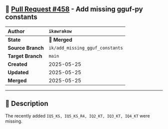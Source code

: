 ## 🔀 [Pull Request #458](https://github.com/ikawrakow/ik_llama.cpp/pull/458) - Add missing gguf-py constants

| **Author** | `ikawrakow` |
| :--- | :--- |
| **State** | 🔀 **Merged** |
| **Source Branch** | `ik/add_missing_gguf_constants` |
| **Target Branch** | `main` |
| **Created** | 2025-05-25 |
| **Updated** | 2025-05-25 |
| **Merged** | 2025-05-25 |

---

## 📄 Description

The recently added `IQ5_KS, IQ5_KS_R4, IQ2_KT, IQ3_KT, IQ4_KT` were missing.